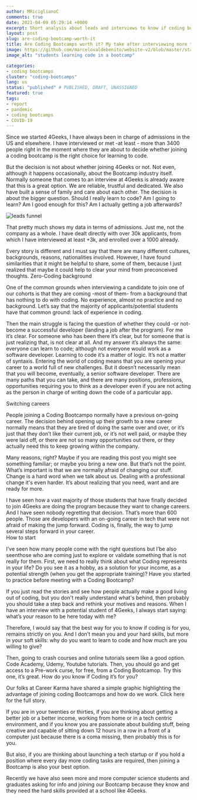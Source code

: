```yaml
---
author: MRiciglianoC
comments: true
date: 2021-04-09 05:29:14 +0000
excerpt: Short analysis about leads and interviews to know if coding bootcamps are worth it
layout: post
slug: are-coding-bootcamp-worth-it
title: Are Coding Bootcamps worth it? My take after interviewing more than +3000 leads
image: https://github.com/marcelovaldebenito/website-v2/blob/master/static/images/blog/coding-in-bootcamp.jpg?raw=true
image_alt: "students learning code in a bootcamp"

categories:
- coding bootcamps
cluster: "coding-bootcamps"
lang: us
status: "published" # PUBLISHED, DRAFT, UNASSIGNED
featured: true
tags: 
- report
- pandemic 
- coding bootcamps 
- COVID-19
---
```


Since we started 4Geeks, I have always been in charge of admissions in the US and elsewhere. I have interviewed or met -at least - more than 3400 people right in the moment where they are about to decide whether joining a coding bootcamp is the right choice for learning to code. 

But the decision is not about whether joining 4Geeks or not. Not even, although it happens occasionally, about the Bootcamp industry itself. Normally someone that comes to an interview at 4Geeks is already aware that this is a great option. We are reliable, trustful and dedicated. We also have built a sense of family and care about each other. The decision is about the bigger question. Should I really learn to code? Am I going to learn? Am I good enough for this? Am I actually getting a job afterwards?

![leads funnel](https://github.com/marcelovaldebenito/website-v2/blob/master/static/images/blog/leads.png?raw=true)

That pretty much shows my data in terms of admissions. Just me, not the company as a whole. I have dealt directly with over 30k applicants, from which I have interviewed at least +3k, and enrolled over a 1000 already. 

Every story is different and I must say that there are many different cultures, backgrounds, reasons, nationalities involved. However, I have found similarities that it might be helpful to share, some of them, because I just realized that maybe it could help to clear your mind from preconceived thoughts. 
Zero-Coding background

One of the common grounds when interviewing a candidate to join one of our cohorts is that they are coming -most of them- from a background that has nothing to do with coding. No experience, almost no practice and no background. Let’s say that the majority of applicants/potential students have that common ground: lack of experience in coding. 

Then the main struggle is facing the question of whether they could -or not- become a successful developer (landing a job after the program). For me it’s clear. For someone who has been there it’s clear, but for someone that is just realizing that, is not clear at all. And my answer it’s always the same: everyone can learn to code; although not everyone would work as a software developer.
Learning to code it’s a matter of logic. It’s not a matter of syntaxis. Entering the world of coding means that you are opening your career to a world full of new challenges. But it doesn’t necessarily mean that you will become, eventually, a senior software developer. There are many paths that you can take, and there are many positions, professions, opportunities requiring you to think as a developer even if you are not acting as the person in charge of writing down the code of a particular app. 

Switching careers

People joining a Coding Bootcampo normally have a previous on-going career. The decision behind opening up their growth to a new career normally means that they are tired of doing the same over and over, or it’s just that they don’t like their current job, or it’s not well paid, or maybe they were laid off, or there are not so many opportunities out there, or they actually need this to keep growing within the company.

Many reasons, right? Maybe if you are reading this post you might see something familiar; or maybe you bring a new one. But that’s not the point. What’s important is that we are normally afraid of changing our stuff. Change is a hard word when we talk about us. Dealing with a professional change it's even harder. It’s about realizing that you need, want and are ready for more. 

I have seen how a vast majority of those students that have finally decided to join 4Geeks are doing the program because they want to change careers. And I have seen nobody regretting that decision. That’s more than 600 people. Those are developers with an on-going career in tech that were not afraid of making the jump forward. Coding is, finally, the way to jump several steps forward in your career.  
How to start

I’ve seen how many people come with the right questions but I’be also seenthose who are coming just to explore or validate something that is not really for them. First, we need to really think about what Coding represents in your life? Do you see it as a hobby, as a solution for your income, as a potential strength (when you get the appropriate training)? Have you started to practice before meeting with a Coding Bootcamp? 

If you just read the stories and see how people actually make a good living out of coding, but you don't really understand what's behind, then probably you should take a step back and rethink your motives and reasons. When I have an interview with a potential student of 4Geeks, I always start saying: what’s your reason to be here today with me?

Therefore, I would say that the best way for you to know if coding is for you, remains strictly on you. And I don’t mean you and your hard skills, but more in your soft skills: why do you want to learn to code and how much are you willing to give? 

Then, going to crash courses and online tutorials seem like a good option. Code Academy, Udemy, Youtube tutorials. Then, you should go and get access to a Pre-work curse, for free, from a Coding Bootcamop. Try this one, it’s great. 
How do you know if Coding it’s for you?

Our folks at Career Karma have shared a simple graphic highlighting the advantage of joining coding Bootcamops and how do we work. Click here for the full story.



If you are in your twenties or thirties, if you are thinking about getting a better job or a better income, working from home or in a tech centric environment, and if you know you are passionate about building stuff, being creative and capable of sitting down 12 hours in a row in a front of a computer just because there is a coma missing, then probably this is for you. 

But also, if you are thinking about launching a tech startup or if you hold a position where every day more coding tasks are required, then joining a Bootcamp is also your best option. 

Recently we have also seen more and more computer science students and graduates asking for info and joining our Bootcamp because they know and they need the hard skills provided at a school like 4Geeks.



